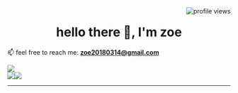 <img alt="profile views" align="right" src="https://komarev.com/ghpvc/?username=ouoholly&color=yellow">

<h1 align="center">hello there 👋, I'm zoe</h1>

📫 feel free to reach me:  **zoe20180314@gmail.com** 

<div>
    <img src="http://github-profile-summary-cards.vercel.app/api/cards/profile-details?username=zoebezos&theme=graywhite">
</div>
<div style="display: flex;">
    <img src="http://github-profile-summary-cards.vercel.app/api/cards/productive-time?username=zoebezos&theme=graywhite&utcOffset=8">
    <img src="http://github-profile-summary-cards.vercel.app/api/cards/stats?username=zoebezos&theme=graywhite">
</div>

---
